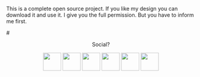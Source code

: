 This is a complete open source project. If you like my design you can download it and use it. I give you the full permission. But you have to inform me first.

#<p align="center">Social?</p>
<p align="center">
    <a href="https://github.com/DurjoySaha" target="_blank"><img width="48" height="48" src="http://durjoysaha.com/icon/github.png"></a>
    <a href="http://stackoverflow.com/users/3026897/durjoy-saha" target="_blank"><img width="48" height="48" src="http://durjoysaha.com/icon/stackoverflow.png"></a>
    <a href="https://www.linkedin.com/in/durjoy-saha-92713272" target="_blank"><img width="48" height="48" src="http://durjoysaha.com/icon/linkedin.png"></a>
    <a href="https://www.facebook.com/DurjoyKumarSaha" target="_blank"><img width="48" height="48" src="http://durjoysaha.com/icon/fb.png"></a>
    <a href="https://twitter.com/DurjoySaha" target="_blank"><img width="48" height="48" src="http://durjoysaha.com/icon/twitter.png"></a>
    <a href="https://www.youtube.com/c/DurjoySaha" target="_blank"><img width="48" height="48" src="http://durjoysaha.com/icon/youtube.png"></a>
    
</p>

